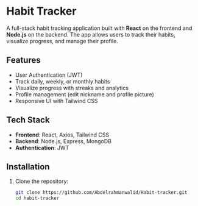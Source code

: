 # Habit Tracker

A full-stack habit tracking application built with **React** on the frontend and **Node.js** on the backend. The app allows users to track their habits, visualize progress, and manage their profile.

## Features

- User Authentication (JWT)
- Track daily, weekly, or monthly habits
- Visualize progress with streaks and analytics
- Profile management (edit nickname and profile picture)
- Responsive UI with Tailwind CSS

## Tech Stack

- **Frontend**: React, Axios, Tailwind CSS
- **Backend**: Node.js, Express, MongoDB
- **Authentication**: JWT

## Installation

1. Clone the repository:
   ```bash
   git clone https://github.com/Abdelrahmanwalid/Habit-tracker.git
   cd habit-tracker
